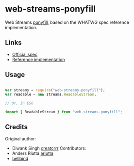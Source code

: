 # web-streams-ponyfill
Web Streams [ponyfill](https://ponyfill.com), based on the WHATWG spec reference implementation.  

## Links
 - [Official spec](https://streams.spec.whatwg.org/)
 - [Reference implementation](https://github.com/whatwg/streams)

## Usage

```javascript

var streams = require("web-streams-ponyfill");
var readable = new streams.ReadableStream;

// Or, in ES6

import { ReadableStream } from "web-streams-ponyfill";

```

## Credits

Original author:
 - Diwank Singh [creatorrr](https://github.com/creatorrr/)
Contributors:
 - Anders Riutta [ariutta](https://github.com/ariutta)
 - [bellbind](https://github.com/bellbind)